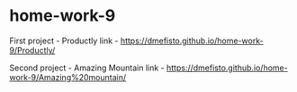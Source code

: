 # home-work-9

First project - Productly
link - https://dmefisto.github.io/home-work-9/Productly/

Second project - Amazing Mountain
link - https://dmefisto.github.io/home-work-9/Amazing%20mountain/

